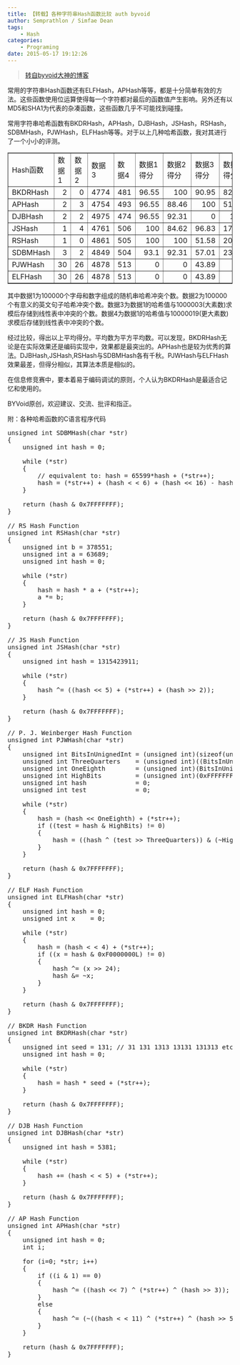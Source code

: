 ```yaml
---
title: 【转载】各种字符串Hash函数比较 auth byvoid
author: Semprathlon / Simfae Dean
tags:
	- Hash
categories:
	- Programing
date: 2015-05-17 19:12:26
---
```

> [转自byvoid大神的博客](https://www.byvoid.com/blog/string-hash-compare/)

常用的字符串Hash函数还有ELFHash，APHash等等，都是十分简单有效的方法。这些函数使用位运算使得每一个字符都对最后的函数值产生影响。另外还有以MD5和SHA1为代表的杂凑函数，这些函数几乎不可能找到碰撞。

常用字符串哈希函数有BKDRHash，APHash，DJBHash，JSHash，RSHash，SDBMHash，PJWHash，ELFHash等等。对于以上几种哈希函数，我对其进行了一个小小的评测。   
<table border="1">
  <col width="72" span="10" />
  <tr height="19">
    <td>Hash函数</td>
    <td>数据1</td>
    <td>数据2</td>
    <td>数据3</td>
    <td>数据4</td>
    <td>数据1得分</td>
    <td>数据2得分</td>
    <td>数据3得分</td>
    <td>数据4得分</td>
    <td>平均分</td>
  </tr>
  <tr height="19">
    <td>BKDRHash</td>
    <td align="right">2</td>
    <td align="right">0</td>
    <td align="right">4774</td>
    <td align="right">481</td>
    <td align="right">96.55</td>
    <td align="right">100</td>
    <td align="right">90.95</td>
    <td align="right">82.05</td>
    <td align="right">92.64</td>
  </tr>
  <tr height="19">
    <td>APHash</td>
    <td align="right">2</td>
    <td align="right">3</td>
    <td align="right">4754</td>
    <td align="right">493</td>
    <td align="right">96.55</td>
    <td align="right">88.46</td>
    <td align="right">100</td>
    <td align="right">51.28</td>
    <td align="right">86.28</td>
  </tr>
  <tr height="19">
    <td>DJBHash</td>
    <td align="right">2</td>
    <td align="right">2</td>
    <td align="right">4975</td>
    <td align="right">474</td>
    <td align="right">96.55</td>
    <td align="right">92.31</td>
    <td align="right">0</td>
    <td align="right">100</td>
    <td align="right">83.43</td>
  </tr>
  <tr height="19">
    <td>JSHash</td>
    <td align="right">1</td>
    <td align="right">4</td>
    <td align="right">4761</td>
    <td align="right">506</td>
    <td align="right">100</td>
    <td align="right">84.62</td>
    <td align="right">96.83</td>
    <td align="right">17.95</td>
    <td align="right">81.94</td>
  </tr>
  <tr height="19">
    <td>RSHash</td>
    <td align="right">1</td>
    <td align="right">0</td>
    <td align="right">4861</td>
    <td align="right">505</td>
    <td align="right">100</td>
    <td align="right">100</td>
    <td align="right">51.58</td>
    <td align="right">20.51</td>
    <td align="right">75.96</td>
  </tr>
  <tr height="19">
    <td>SDBMHash</td>
    <td align="right">3</td>
    <td align="right">2</td>
    <td align="right">4849</td>
    <td align="right">504</td>
    <td align="right">93.1</td>
    <td align="right">92.31</td>
    <td align="right">57.01</td>
    <td align="right">23.08</td>
    <td align="right">72.41</td>
  </tr>
  <tr height="19">
    <td>PJWHash</td>
    <td align="right">30</td>
    <td align="right">26</td>
    <td align="right">4878</td>
    <td align="right">513</td>
    <td align="right">0</td>
    <td align="right">0</td>
    <td align="right">43.89</td>
    <td align="right">0</td>
    <td align="right">21.95</td>
  </tr>
  <tr height="19">
    <td>ELFHash</td>
    <td align="right">30</td>
    <td align="right">26</td>
    <td align="right">4878</td>
    <td align="right">513</td>
    <td align="right">0</td>
    <td align="right">0</td>
    <td align="right">43.89</td>
    <td align="right">0</td>
    <td align="right">21.95</td>
  </tr>
</table>
其中数据1为100000个字母和数字组成的随机串哈希冲突个数。数据2为100000个有意义的英文句子哈希冲突个数。数据3为数据1的哈希值与1000003(大素数)求模后存储到线性表中冲突的个数。数据4为数据1的哈希值与10000019(更大素数)求模后存储到线性表中冲突的个数。

经过比较，得出以上平均得分。平均数为平方平均数。可以发现，BKDRHash无论是在实际效果还是编码实现中，效果都是最突出的。APHash也是较为优秀的算法。DJBHash,JSHash,RSHash与SDBMHash各有千秋。PJWHash与ELFHash效果最差，但得分相似，其算法本质是相似的。

在信息修竞赛中，要本着易于编码调试的原则，个人认为BKDRHash是最适合记忆和使用的。

BYVoid原创，欢迎建议、交流、批评和指正。

附：各种哈希函数的C语言程序代码
<pre lang="cpp">
unsigned int SDBMHash(char *str)
{
    unsigned int hash = 0;

    while (*str)
    {
        // equivalent to: hash = 65599*hash + (*str++);
        hash = (*str++) + (hash < < 6) + (hash << 16) - hash;
    }

    return (hash & 0x7FFFFFFF);
}

// RS Hash Function
unsigned int RSHash(char *str)
{
    unsigned int b = 378551;
    unsigned int a = 63689;
    unsigned int hash = 0;

    while (*str)
    {
        hash = hash * a + (*str++);
        a *= b;
    }

    return (hash & 0x7FFFFFFF);
}

// JS Hash Function
unsigned int JSHash(char *str)
{
    unsigned int hash = 1315423911;

    while (*str)
    {
        hash ^= ((hash << 5) + (*str++) + (hash >> 2));
    }

    return (hash & 0x7FFFFFFF);
}

// P. J. Weinberger Hash Function
unsigned int PJWHash(char *str)
{
    unsigned int BitsInUnignedInt = (unsigned int)(sizeof(unsigned int) * 8);
    unsigned int ThreeQuarters    = (unsigned int)((BitsInUnignedInt  * 3) / 4);
    unsigned int OneEighth        = (unsigned int)(BitsInUnignedInt / 8);
    unsigned int HighBits         = (unsigned int)(0xFFFFFFFF) < < (BitsInUnignedInt - OneEighth);
    unsigned int hash             = 0;
    unsigned int test             = 0;

    while (*str)
    {
        hash = (hash << OneEighth) + (*str++);
        if ((test = hash & HighBits) != 0)
        {
            hash = ((hash ^ (test >> ThreeQuarters)) & (~HighBits));
        }
    }

    return (hash & 0x7FFFFFFF);
}

// ELF Hash Function
unsigned int ELFHash(char *str)
{
    unsigned int hash = 0;
    unsigned int x    = 0;

    while (*str)
    {
        hash = (hash < < 4) + (*str++);
        if ((x = hash & 0xF0000000L) != 0)
        {
            hash ^= (x >> 24);
            hash &= ~x;
        }
    }

    return (hash & 0x7FFFFFFF);
}

// BKDR Hash Function
unsigned int BKDRHash(char *str)
{
    unsigned int seed = 131; // 31 131 1313 13131 131313 etc..
    unsigned int hash = 0;

    while (*str)
    {
        hash = hash * seed + (*str++);
    }

    return (hash & 0x7FFFFFFF);
}

// DJB Hash Function
unsigned int DJBHash(char *str)
{
    unsigned int hash = 5381;

    while (*str)
    {
        hash += (hash < < 5) + (*str++);
    }

    return (hash & 0x7FFFFFFF);
}

// AP Hash Function
unsigned int APHash(char *str)
{
    unsigned int hash = 0;
    int i;

    for (i=0; *str; i++)
    {
        if ((i & 1) == 0)
        {
            hash ^= ((hash << 7) ^ (*str++) ^ (hash >> 3));
        }
        else
        {
            hash ^= (~((hash < < 11) ^ (*str++) ^ (hash >> 5)));
        }
    }

    return (hash & 0x7FFFFFFF);
}
</pre>
